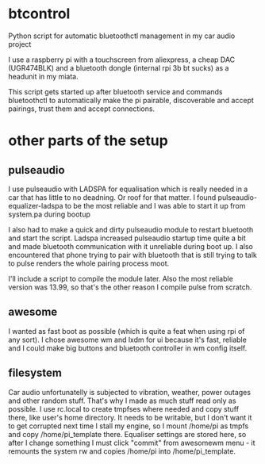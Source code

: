 # btcontrol
Python script for automatic bluetoothctl management in my car audio project

I use a raspberry pi with a touchscreen from aliexpress, a cheap DAC (UGR474BLK) and a bluetooth dongle (internal rpi 3b bt sucks) as a headunit in my miata.

This script gets started up after bluetooth service and commands bluetoothctl to automatically make the pi pairable, discoverable and accept pairings, trust them and accept connections.

# other parts of the setup

## pulseaudio
I use pulseaudio with LADSPA for equalisation which is really needed in a car that has little to no deadning. Or roof for that matter. I found pulseaudio-equalizer-ladspa to be the most reliable and I was able to start it up from system.pa during bootup

I also had to make a quick and dirty pulseaudio module to restart bluetooth and start the script. Ladspa increased pulseaudio startup time quite a bit and made bluetooth communication with it unreliable during boot up. I also encountered that phone trying to pair with bluetooth that is still trying to talk to pulse renders the whole pairing process moot.

I'll include a script to compile the module later. Also the most reliable version was 13.99, so that's the other reason I compile pulse from scratch.

## awesome

I wanted as fast boot as possible (which is quite a feat when using rpi of any sort). I chose awesome wm and lxdm for ui because it's fast, reliable and I could make big buttons and bluetooth controller in wm config itself.

## filesystem

Car audio unfortunatelly is subjected to vibration, weather, power outages and other random stuff.
That's why I made as much stuff read only as possible. I use rc.local to create tmpfses where needed and copy stuff there, like user's home directory. It needs to be writable, but I don't want it to get corrupted next time I stall my engine, so I mount /home/pi as tmpfs and copy /home/pi_template there. Equaliser settings are stored here, so after I change something I must click "commit" from awesomewm menu - it remounts the system rw and copies /home/pi into /home/pi_template.
